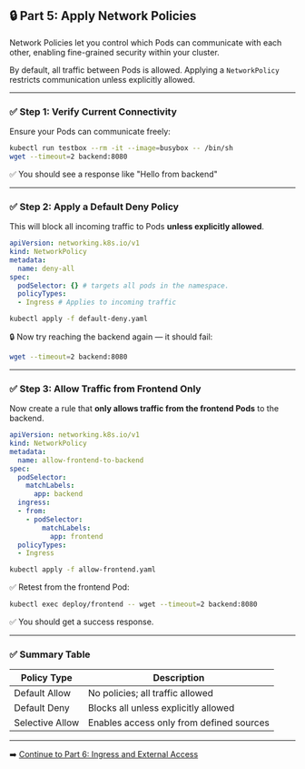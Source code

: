 ## 🔒 Part 5: Apply Network Policies

Network Policies let you control which Pods can communicate with each other, enabling fine-grained security within your cluster.

By default, all traffic between Pods is allowed. Applying a `NetworkPolicy` restricts communication unless explicitly allowed.

---

### ✅ Step 1: Verify Current Connectivity
Ensure your Pods can communicate freely:
```bash
kubectl run testbox --rm -it --image=busybox -- /bin/sh
wget --timeout=2 backend:8080
```
✅ You should see a response like "Hello from backend"

---

### ✅ Step 2: Apply a Default Deny Policy
This will block all incoming traffic to Pods **unless explicitly allowed**.

```yaml
apiVersion: networking.k8s.io/v1
kind: NetworkPolicy
metadata:
  name: deny-all
spec:
  podSelector: {} # targets all pods in the namespace.
  policyTypes:
  - Ingress # Applies to incoming traffic
```

```bash
kubectl apply -f default-deny.yaml
```

🔒 Now try reaching the backend again — it should fail:
```bash
wget --timeout=2 backend:8080
```

---

### ✅ Step 3: Allow Traffic from Frontend Only
Now create a rule that **only allows traffic from the frontend Pods** to the backend.

```yaml
apiVersion: networking.k8s.io/v1
kind: NetworkPolicy
metadata:
  name: allow-frontend-to-backend
spec:
  podSelector:
    matchLabels:
      app: backend
  ingress:
  - from:
    - podSelector:
        matchLabels:
          app: frontend
  policyTypes:
  - Ingress
```

```bash
kubectl apply -f allow-frontend.yaml
```

✅ Retest from the frontend Pod:
```bash
kubectl exec deploy/frontend -- wget --timeout=2 backend:8080
```
✅ You should get a success response.

---

### ✅ Summary Table

| Policy Type     | Description                            |
|-----------------|----------------------------------------|
| Default Allow   | No policies; all traffic allowed       |
| Default Deny    | Blocks all unless explicitly allowed   |
| Selective Allow | Enables access only from defined sources |

---

➡️ [Continue to Part 6: Ingress and External Access](part-6-ingress-and-external-access.md)
